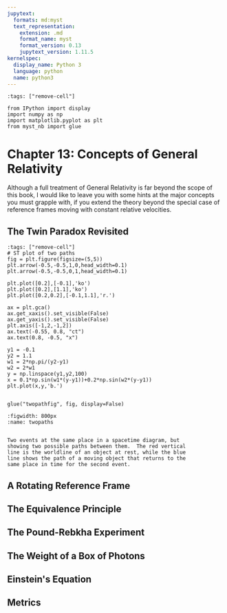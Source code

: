 ```yaml
---
jupytext:
  formats: md:myst
  text_representation:
    extension: .md
    format_name: myst
    format_version: 0.13
    jupytext_version: 1.11.5
kernelspec:
  display_name: Python 3
  language: python
  name: python3
---
```


```{code-cell}
:tags: ["remove-cell"]

from IPython import display
import numpy as np
import matplotlib.pyplot as plt
from myst_nb import glue

```

# Chapter 13: Concepts of General Relativity

Although a full treatment of General Relativity is far beyond the
scope of this book, I would like to leave you with some hints at
the major concepts you must grapple with, if you extend the theory
beyond the special case of reference frames moving with constant
relative velocities.

## The Twin Paradox Revisited



```{code-cell}
:tags: ["remove-cell"]
# ST plot of two paths
fig = plt.figure(figsize=(5,5))
plt.arrow(-0.5,-0.5,1,0,head_width=0.1)
plt.arrow(-0.5,-0.5,0,1,head_width=0.1)

plt.plot([0.2],[-0.1],'ko')
plt.plot([0.2],[1.1],'ko')
plt.plot([0.2,0.2],[-0.1,1.1],'r.')

ax = plt.gca()
ax.get_xaxis().set_visible(False)
ax.get_yaxis().set_visible(False)
plt.axis([-1,2,-1,2])
ax.text(-0.55, 0.8, "ct")
ax.text(0.8, -0.5, "x")

y1 = -0.1
y2 = 1.1
w1 = 2*np.pi/(y2-y1)
w2 = 2*w1
y = np.linspace(y1,y2,100)
x = 0.1*np.sin(w1*(y-y1))+0.2*np.sin(w2*(y-y1))
plt.plot(x,y,'b.')


glue("twopathfig", fig, display=False)

```

```{glue:figure} twopathfig
:figwidth: 800px
:name: twopaths


Two events at the same place in a spacetime diagram, but
showing two possible paths between them.  The red vertical
line is the worldline of an object at rest, while the blue
line shows the path of a moving object that returns to the
same place in time for the second event.
```

## A Rotating Reference Frame

## The Equivalence Principle

## The Pound-Rebkha Experiment

## The Weight of a Box of Photons

## Einstein's Equation

## Metrics

